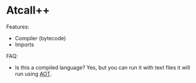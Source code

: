 # Atcall++

Features:
  - Compiler (bytecode)
  - Imports

FAQ:
  - Is this a compiled language? Yes, but you can run it with text files it will run using [AOT](https://en.wikipedia.org/wiki/Ahead-of-time_compilation).
